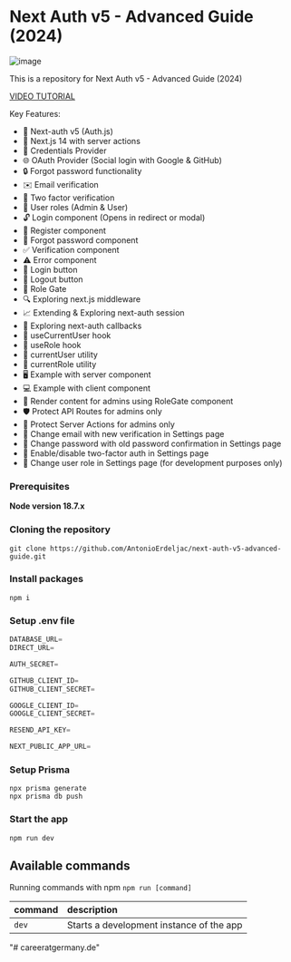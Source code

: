# Next Auth v5 - Advanced Guide (2024)

![image](https://github.com/AntonioErdeljac/next-auth-v5-advanced-guide/assets/23248726/d0175397-8c3f-4e82-91c4-78c14f29bb81)

This is a repository for Next Auth v5 - Advanced Guide (2024)

[VIDEO TUTORIAL](https://youtu.be/1MTyCvS05V4)

Key Features:
- 🔐 Next-auth v5 (Auth.js)
- 🚀 Next.js 14 with server actions
- 🔑 Credentials Provider
- 🌐 OAuth Provider (Social login with Google & GitHub)
- 🔒 Forgot password functionality
- ✉️ Email verification
- 📱 Two factor verification
- 👥 User roles (Admin & User)
- 🔓 Login component (Opens in redirect or modal)
- 📝 Register component
- 🤔 Forgot password component
- ✅ Verification component
- ⚠️ Error component
- 🔘 Login button
- 🚪 Logout button
- 🚧 Role Gate
- 🔍 Exploring next.js middleware
- 📈 Extending & Exploring next-auth session
- 🔄 Exploring next-auth callbacks
- 👤 useCurrentUser hook
- 🛂 useRole hook
- 🧑 currentUser utility
- 👮 currentRole utility
- 🖥️ Example with server component
- 💻 Example with client component
- 👑 Render content for admins using RoleGate component
- 🛡️ Protect API Routes for admins only
- 🔐 Protect Server Actions for admins only
- 📧 Change email with new verification in Settings page
- 🔑 Change password with old password confirmation in Settings page
- 🔔 Enable/disable two-factor auth in Settings page
- 🔄 Change user role in Settings page (for development purposes only)

### Prerequisites

**Node version 18.7.x**

### Cloning the repository

```shell
git clone https://github.com/AntonioErdeljac/next-auth-v5-advanced-guide.git
```

### Install packages

```shell
npm i
```

### Setup .env file


```js
DATABASE_URL=
DIRECT_URL=

AUTH_SECRET=

GITHUB_CLIENT_ID=
GITHUB_CLIENT_SECRET=

GOOGLE_CLIENT_ID=
GOOGLE_CLIENT_SECRET=

RESEND_API_KEY=

NEXT_PUBLIC_APP_URL=
```

### Setup Prisma
```shell
npx prisma generate
npx prisma db push
```

### Start the app

```shell
npm run dev
```

## Available commands

Running commands with npm `npm run [command]`

| command         | description                              |
| :-------------- | :--------------------------------------- |
| `dev`           | Starts a development instance of the app |
"# careeratgermany.de" 
